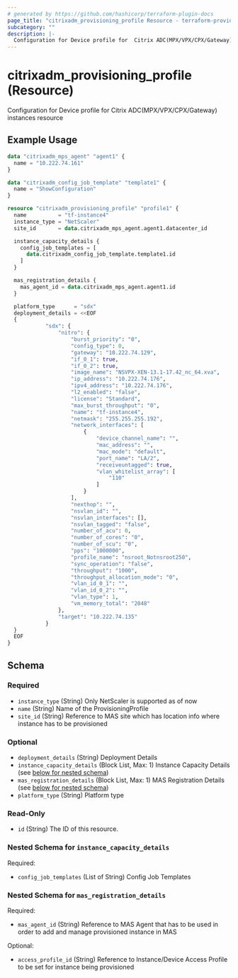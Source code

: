 ```yaml
---
# generated by https://github.com/hashicorp/terraform-plugin-docs
page_title: "citrixadm_provisioning_profile Resource - terraform-provider-citrixadm"
subcategory: ""
description: |-
  Configuration for Device profile for  Citrix ADC(MPX/VPX/CPX/Gateway) instances  resource
---
```


# citrixadm_provisioning_profile (Resource)

Configuration for Device profile for  Citrix ADC(MPX/VPX/CPX/Gateway) instances  resource

## Example Usage

```terraform
data "citrixadm_mps_agent" "agent1" {
  name = "10.222.74.161"
}

data "citrixadm_config_job_template" "template1" {
  name = "ShowConfiguration"
}

resource "citrixadm_provisioning_profile" "profile1" {
  name          = "tf-instance4"
  instance_type = "NetScaler"
  site_id       = data.citrixadm_mps_agent.agent1.datacenter_id

  instance_capacity_details {
    config_job_templates = [
      data.citrixadm_config_job_template.template1.id
    ]
  }

  mas_registration_details {
    mas_agent_id = data.citrixadm_mps_agent.agent1.id
  }

  platform_type      = "sdx"
  deployment_details = <<EOF
  {
			"sdx": {
				"nitro": {
					"burst_priority": "0",
					"config_type": 0,
					"gateway": "10.222.74.129",
					"if_0_1": true,
					"if_0_2": true,
					"image_name": "NSVPX-XEN-13.1-17.42_nc_64.xva",
					"ip_address": "10.222.74.176",
					"ipv4_address": "10.222.74.176",
					"l2_enabled": "false",
					"license": "Standard",
					"max_burst_throughput": "0",
					"name": "tf-instance4",
					"netmask": "255.255.255.192",
					"network_interfaces": [
						{
							"device_channel_name": "",
							"mac_address": "",
							"mac_mode": "default",
							"port_name": "LA/2",
							"receiveuntagged": true,
							"vlan_whitelist_array": [
								"110"
							]
						}
					],
					"nexthop": "",
					"nsvlan_id": "",
					"nsvlan_interfaces": [],
					"nsvlan_tagged": "false",
					"number_of_acu": 0,
					"number_of_cores": "0",
					"number_of_scu": "0",
					"pps": "1000000",
					"profile_name": "nsroot_Notnsroot250",
					"sync_operation": "false",
					"throughput": "1000",
					"throughput_allocation_mode": "0",
					"vlan_id_0_1": "",
					"vlan_id_0_2": "",
					"vlan_type": 1,
					"vm_memory_total": "2048"
				},
				"target": "10.222.74.135"
			}
  }
  EOF
}
```

<!-- schema generated by tfplugindocs -->
## Schema

### Required

- `instance_type` (String) Only NetScaler is supported as of now
- `name` (String) Name of the ProvisioningProfile
- `site_id` (String) Reference to MAS site which has location info where instance has to be provisioned

### Optional

- `deployment_details` (String) Deployment Details
- `instance_capacity_details` (Block List, Max: 1) Instance Capacity Details (see [below for nested schema](#nestedblock--instance_capacity_details))
- `mas_registration_details` (Block List, Max: 1) MAS Registration Details (see [below for nested schema](#nestedblock--mas_registration_details))
- `platform_type` (String) Platform type

### Read-Only

- `id` (String) The ID of this resource.

<a id="nestedblock--instance_capacity_details"></a>
### Nested Schema for `instance_capacity_details`

Required:

- `config_job_templates` (List of String) Config Job Templates


<a id="nestedblock--mas_registration_details"></a>
### Nested Schema for `mas_registration_details`

Required:

- `mas_agent_id` (String) Reference to MAS Agent that has to be used in order to add and manage provisioned instance in MAS

Optional:

- `access_profile_id` (String) Reference to Instance/Device Access Profile to be set for instance being provisioned


